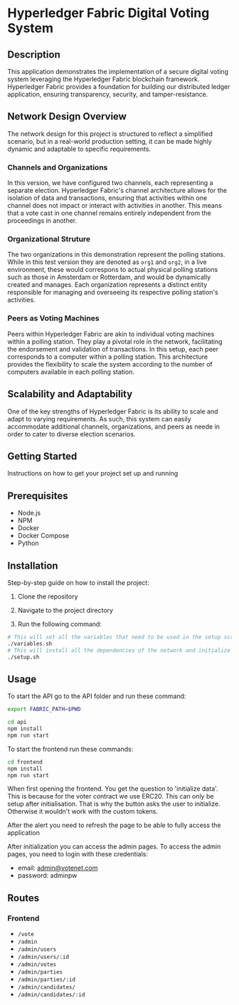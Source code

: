 # Hyperledger Fabric Digital Voting System

## Description

This application demonstrates the implementation of a secure digital voting system leveraging the Hyperledger Fabric blockchain framework. Hyperledger Fabric provides a foundation for building our distributed ledger application, ensuring transparency, security, and tamper-resistance.

## Network Design Overview

The network design for this project is structured to reflect a simplified scenario, but in a real-world production setting, it can be made highly dynamic and adaptable to specific requirements.

### Channels and Organizations

In this version, we have configured two channels, each representing a separate election. Hyperledger Fabric's channel architecture allows for the isolation of data and transactions, ensuring that activities within one channel does not impact or interact with activities in another. This means that a vote cast in one channel remains entirely independent from the proceedings in another.

### Organizational Struture

The two organizations in this demonstration represent the polling stations. While in this test version they are denoted as `org1` and `org2`, in a live environment, these would correspons to actual physical polling stations such as those in Amsterdam or Rotterdam, and would be dynamically created and manages. Each organization represents a distinct entity responsible for managing and overseeing its respective polling station's activities.

### Peers as Voting Machines

Peers within Hyperledger Fabric are akin to individual voting machines within a polling station. They play a pivotal role in the network, facilitating the endorsement and validation of transactions. In this setup, each peer corresponds to a computer within a polling station. This architecture provides the flexibility to scale the system according to the number of computers available in each polling station.

## Scalability and Adaptability

One of the key strengths of Hyperledger Fabric is its ability to scale and adapt to varying requirements. As such, this system can easily accommodate additional channels, organizations, and peers as neede in order to cater to diverse election scenarios.

## Getting Started

Instructions on how to get your project set up and running

## Prerequisites

- Node.js
- NPM
- Docker
- Docker Compose
- Python

## Installation

Step-by-step guide on how to install the project:

1. Clone the repository

1. Navigate to the project directory

1. Run the following command:

```bash
# This will set all the variables that need to be used in the setup script.
./variables.sh
# This will install all the dependencies of the network and initialize it.
./setup.sh
```

## Usage

To start the API go to the API folder and run these command:

```bash
export FABRIC_PATH=$PWD

cd api
npm install
npm run start
```

To start the frontend run these commands:

```bash
cd frontend
npm install
npm run start
```

When first opening the frontend. You get the question to 'initialize data'. This is because for the voter contract we use ERC20. This can only be setup after initialisation. That is why the button asks the user to initialize. Otherwise it wouldn't work with the custom tokens.

After the alert you need to refresh the page to be able to fully access the application

After initialization you can access the admin pages. To access the admin pages, you need to login with these credentials:

- email: admin@votenet.com
- password: adminpw

## Routes

### Frontend

- `/vote`
- `/admin`
- `/admin/users`
- `/admin/users/:id`
- `/admin/votes`
- `/admin/parties`
- `/admin/parties/:id`
- `/admin/candidates/`
- `/admin/candidates/:id`
